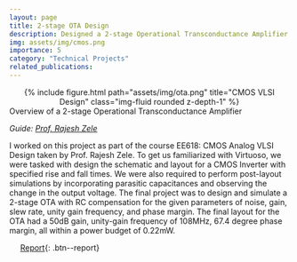 ```yaml
---
layout: page
title: 2-stage OTA Design
description: Designed a 2-stage Operational Transconductance Amplifier for the specified parameters and implemented it using Cadence Virtuoso
img: assets/img/cmos.png
importance: 5
category: "Technical Projects"
related_publications:
---
```


<center>
<div class="row">
    <div class="col-sm mt-4 mt-md-0">
        {% include figure.html path="assets/img/ota.png" title="CMOS VLSI Design" class="img-fluid rounded z-depth-1" %}
    </div>
</div>
</center>
<div class="caption">
    Overview of a 2-stage Operational Transconductance Amplifier
</div>

_Guide: [Prof. Rajesh Zele](http://www.ee.iitb.ac.in/~zelerajesh/index.php)_

I worked on this project as part of the course EE618: CMOS Analog VLSI Design taken by Prof. Rajesh Zele. To get us familiarized with Virtuoso, we were tasked with design the schematic and layout for a CMOS Inverter with specified rise and fall times. We were also required to perform post-layout simulations by incorporating parasitic capacitances and observing the change in the output voltage. 
The final project was to design and simulate a 2-stage OTA with RC compensation for the given parameters of noise, gain, slew rate, unity gain frequency, and phase margin. The final layout for the OTA had a 50dB gain, unity-gain frequency of 108MHz, 67.4 degree phase margin, all within a power budget of 0.22mW.

&nbsp;&nbsp;&nbsp;&nbsp; [Report](https://anubhavbhatla.github.io/assets/pdf/EE618_report.pdf){: .btn--report}
